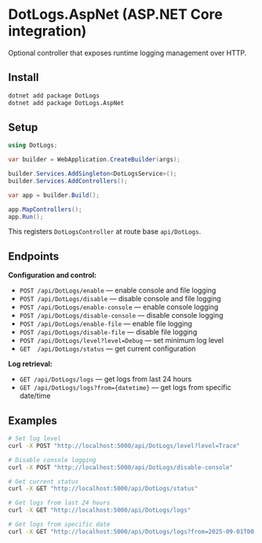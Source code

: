 # DotLogs.AspNet (ASP.NET Core integration)

Optional controller that exposes runtime logging management over HTTP.

## Install

```sh
dotnet add package DotLogs
dotnet add package DotLogs.AspNet
```

## Setup

```csharp
using DotLogs;

var builder = WebApplication.CreateBuilder(args);

builder.Services.AddSingleton<DotLogsService>();
builder.Services.AddControllers();

var app = builder.Build();

app.MapControllers();
app.Run();
```

This registers `DotLogsController` at route base `api/DotLogs`.

## Endpoints

**Configuration and control:**
- `POST /api/DotLogs/enable` — enable console and file logging
- `POST /api/DotLogs/disable` — disable console and file logging
- `POST /api/DotLogs/enable-console` — enable console logging
- `POST /api/DotLogs/disable-console` — disable console logging
- `POST /api/DotLogs/enable-file` — enable file logging
- `POST /api/DotLogs/disable-file` — disable file logging
- `POST /api/DotLogs/level?level=Debug` — set minimum log level
- `GET  /api/DotLogs/status` — get current configuration

**Log retrieval:**
- `GET /api/DotLogs/logs` — get logs from last 24 hours
- `GET /api/DotLogs/logs?from={datetime}` — get logs from specific date/time

## Examples

```sh
# Set log level
curl -X POST "http://localhost:5000/api/DotLogs/level?level=Trace"

# Disable console logging
curl -X POST "http://localhost:5000/api/DotLogs/disable-console"

# Get current status
curl -X GET "http://localhost:5000/api/DotLogs/status"

# Get logs from last 24 hours
curl -X GET "http://localhost:5000/api/DotLogs/logs"

# Get logs from specific date
curl -X GET "http://localhost:5000/api/DotLogs/logs?from=2025-09-01T00:00:00Z"
```
